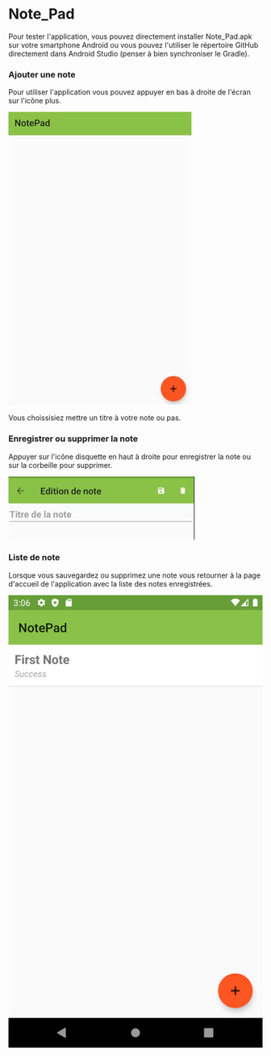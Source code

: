 # Note_Pad

Pour tester l'application, vous pouvez directement installer Note_Pad.apk sur votre smartphone Android ou vous pouvez l'utiliser le répertoire GitHub directement dans Android Studio (penser à bien synchroniser le Gradle).

### Ajouter une note

Pour utiliser l'application vous pouvez appuyer en bas à droite de l'écran sur l'icône plus.

![](https://raw.githubusercontent.com/raphael-maillard/Note_Pad/master/plus.JPG?token=AMRXFUGZXNJIJXZZA5QCAES7KTPJS)

Vous choissisiez mettre un titre à votre note ou pas.


### Enregistrer ou supprimer la note

Appuyer sur l'icône disquette en haut à droite pour enregistrer la note ou sur la corbeille pour supprimer.

![](https://raw.githubusercontent.com/raphael-maillard/Note_Pad/master/manage-note.JPG?token=AMRXFUA63KCGFJWWKU6ENBK7KTPL2)


### Liste de note 

Lorsque vous sauvegardez ou supprimez une note vous retourner à la page d'accueil de l'application avec la liste des notes enregistrées.

![](https://raw.githubusercontent.com/raphael-maillard/Note_Pad/master/List.jpg?token=AMRXFUGFCVX6AFFR4LHFYQ27KTP3U)
